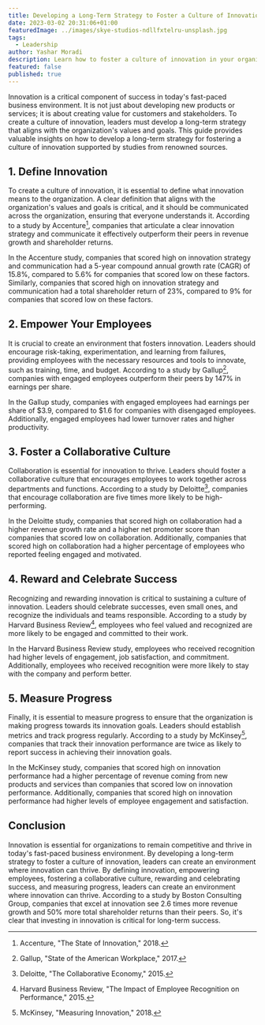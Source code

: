 ```yaml
---
title: Developing a Long-Term Strategy to Foster a Culture of Innovation
date: 2023-03-02 20:31:06+01:00
featuredImage: ../images/skye-studios-ndllfxtelru-unsplash.jpg
tags:
  - Leadership
author: Yashar Moradi
description: Learn how to foster a culture of innovation in your organization with a long-term strategy. This guide explores the key elements of a successful innovation strategy, including defining innovation, empowering employees, fostering collaboration, rewarding success, and measuring progress. Supported by data from renowned sources, this guide will help you create an environment where innovation can thrive.
featured: false
published: true
---
```


Innovation is a critical component of success in today's fast-paced business environment. It is not just about developing new products or services; it is about creating value for customers and stakeholders. To create a culture of innovation, leaders must develop a long-term strategy that aligns with the organization's values and goals. This guide provides valuable insights on how to develop a long-term strategy for fostering a culture of innovation supported by studies from renowned sources.

## 1. Define Innovation
To create a culture of innovation, it is essential to define what innovation means to the organization. A clear definition that aligns with the organization's values and goals is critical, and it should be communicated across the organization, ensuring that everyone understands it. According to a study by Accenture[^1], companies that articulate a clear innovation strategy and communicate it effectively outperform their peers in revenue growth and shareholder returns.

In the Accenture study, companies that scored high on innovation strategy and communication had a 5-year compound annual growth rate (CAGR) of 15.8%, compared to 5.6% for companies that scored low on these factors. Similarly, companies that scored high on innovation strategy and communication had a total shareholder return of 23%, compared to 9% for companies that scored low on these factors.

## 2. Empower Your Employees
It is crucial to create an environment that fosters innovation. Leaders should encourage risk-taking, experimentation, and learning from failures, providing employees with the necessary resources and tools to innovate, such as training, time, and budget. According to a study by Gallup[^2], companies with engaged employees outperform their peers by 147% in earnings per share.

In the Gallup study, companies with engaged employees had earnings per share of $3.9, compared to $1.6 for companies with disengaged employees. Additionally, engaged employees had lower turnover rates and higher productivity.

## 3. Foster a Collaborative Culture
Collaboration is essential for innovation to thrive. Leaders should foster a collaborative culture that encourages employees to work together across departments and functions. According to a study by Deloitte[^3], companies that encourage collaboration are five times more likely to be high-performing.

In the Deloitte study, companies that scored high on collaboration had a higher revenue growth rate and a higher net promoter score than companies that scored low on collaboration. Additionally, companies that scored high on collaboration had a higher percentage of employees who reported feeling engaged and motivated.

## 4. Reward and Celebrate Success
Recognizing and rewarding innovation is critical to sustaining a culture of innovation. Leaders should celebrate successes, even small ones, and recognize the individuals and teams responsible. According to a study by Harvard Business Review[^4], employees who feel valued and recognized are more likely to be engaged and committed to their work.

In the Harvard Business Review study, employees who received recognition had higher levels of engagement, job satisfaction, and commitment. Additionally, employees who received recognition were more likely to stay with the company and perform better.

## 5. Measure Progress
Finally, it is essential to measure progress to ensure that the organization is making progress towards its innovation goals. Leaders should establish metrics and track progress regularly. According to a study by McKinsey[^5], companies that track their innovation performance are twice as likely to report success in achieving their innovation goals.

In the McKinsey study, companies that scored high on innovation performance had a higher percentage of revenue coming from new products and services than companies that scored low on innovation performance. Additionally, companies that scored high on innovation performance had higher levels of employee engagement and satisfaction.

## Conclusion
Innovation is essential for organizations to remain competitive and thrive in today's fast-paced business environment. By developing a long-term strategy to foster a culture of innovation, leaders can create an environment where innovation can thrive. By defining innovation, empowering employees, fostering a collaborative culture, rewarding and celebrating success, and measuring progress, leaders can create an environment where innovation can thrive. According to a study by Boston Consulting Group, companies that excel at innovation see 2.6 times more revenue growth and 50% more total shareholder returns than their peers. So, it's clear that investing in innovation is critical for long-term success.

[^1]: Accenture, "The State of Innovation," 2018.
[^2]: Gallup, "State of the American Workplace," 2017.
[^3]: Deloitte, "The Collaborative Economy," 2015.
[^4]: Harvard Business Review, "The Impact of Employee Recognition on Performance," 2015.
[^5]: McKinsey, "Measuring Innovation," 2018.
[^6]: Boston Consulting Group, "The Most Innovative Companies 2020," 2020.
